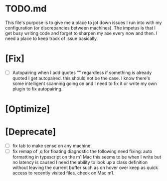 # TODO.md
This file's purpose is to give me a place to jot down issues I run into with my configuration (or discrepancies between machines).
The impetus is that I get busy writing code and forget to sharpen my axe every now and then. I need a place to keep track of issue basically.

# [Fix]
- [ ] Autopairing when I add quotes "" regardless if something is already quoted I get autopaired.
  this should not be the case. I know there's some intelligent scanning going on and I need to fix it or write my own plugin to fix autopairing.
# [Optimize]
# [Deprecate]
- [ ] fix tab to make sense on any machine
- [ ] fix remap of ,q for floating diagnostic
the following need fixing:
auto formatting in typescript on the m1 Mac this seems to be when I write but no latency is caused
I need the ability to look up a class definition without leaving the current buffer such as on hover over
keep <leader><leader> as quick access to recently visited files. check on Mac m1.
